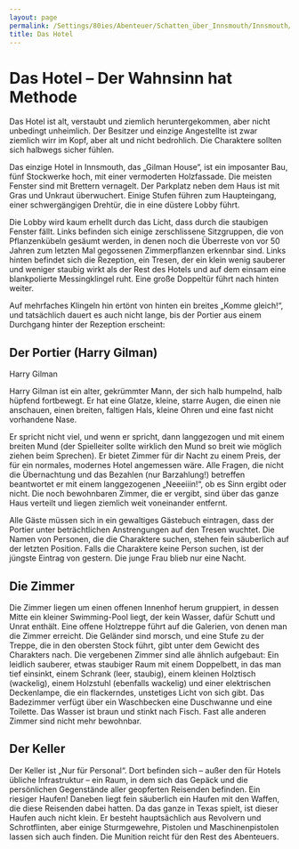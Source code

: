 ```yaml
---
layout: page
permalink: /Settings/80ies/Abenteuer/Schatten_über_Innsmouth/Innsmouth/Das_Hotel
title: Das Hotel
---
```


# Das Hotel &ndash; Der Wahnsinn hat Methode

Das Hotel ist alt, verstaubt und ziemlich heruntergekommen, aber nicht unbedingt unheimlich. Der Besitzer und einzige Angestellte ist zwar ziemlich wirr im Kopf, aber alt und nicht bedrohlich. Die Charaktere sollten sich halbwegs sicher fühlen.

Das einzige Hotel in Innsmouth, das &bdquo;Gilman House&ldquo;, ist ein imposanter Bau, fünf Stockwerke hoch, mit einer vermoderten Holzfassade. Die meisten Fenster sind mit Brettern vernagelt. Der Parkplatz neben dem Haus ist mit Gras und Unkraut überwuchert. Einige Stufen führen zum Haupteingang, einer schwergängigen Drehtür, die in eine düstere Lobby führt.

Die Lobby wird kaum erhellt durch das Licht, dass durch die staubigen Fenster fällt. Links befinden sich einige zerschlissene Sitzgruppen, die von Pflanzenkübeln gesäumt werden, in denen noch die Überreste von vor 50 Jahren zum letzten Mal gegossenen Zimmerpflanzen erkennbar sind. Links hinten befindet sich die Rezeption, ein Tresen, der ein klein wenig sauberer und weniger staubig wirkt als der Rest des Hotels und auf dem einsam eine blankpolierte Messingklingel ruht. Eine große Doppeltür führt nach hinten weiter.

Auf mehrfaches Klingeln hin ertönt von hinten ein breites &bdquo;Komme gleich!&ldquo;, und tatsächlich dauert es auch nicht lange, bis der Portier aus einem Durchgang hinter der Rezeption erscheint:

## Der Portier (Harry Gilman)

<div class="card mb-3">
    <div class="card-header bg-green text-light">Harry Gilman</div>
    <div class="card-body">
        <p>Harry Gilman ist ein alter, gekrümmter Mann, der sich halb humpelnd, halb hüpfend fortbewegt. Er hat eine Glatze, kleine, starre Augen, die einen nie anschauen, einen breiten, faltigen Hals, kleine Ohren und eine fast nicht vorhandene Nase.</p>
    </div>
</div>

Er spricht nicht viel, und wenn er spricht, dann langgezogen und mit einem breiten Mund (der Spielleiter sollte wirklich den Mund so breit wie möglich ziehen beim Sprechen). Er bietet Zimmer für dir Nacht zu einem Preis, der für ein normales, modernes Hotel angemessen wäre. Alle Fragen, die nicht die Übernachtung und das Bezahlen (nur Barzahlung!) betreffen beantwortet er mit einem langgezogenen &bdquo;Neeeiiin!&ldquo;, ob es Sinn ergibt oder nicht. Die noch bewohnbaren Zimmer, die er vergibt, sind über das ganze Haus verteilt und liegen ziemlich weit voneinander entfernt.

Alle Gäste müssen sich in ein gewaltiges Gästebuch eintragen, dass der Portier unter beträchtlichen Anstrengungen auf den Tresen wuchtet. Die Namen von Personen, die die Charaktere suchen, stehen fein säuberlich auf der letzten Position. Falls die Charaktere keine Person suchen, ist der jüngste Eintrag von gestern. Die junge Frau blieb nur eine Nacht.

## Die Zimmer

Die Zimmer liegen um einen offenen Innenhof herum gruppiert, in dessen Mitte ein kleiner Swimming-Pool liegt, der kein Wasser, dafür Schutt und Unrat enthält. Eine offene Holztreppe führt auf die Galerien, von denen man die Zimmer erreicht. Die Geländer sind morsch, und eine Stufe zu der Treppe, die in den obersten Stock führt, gibt unter dem Gewicht des Charakters nach. Die vergebenen Zimmer sind alle ähnlich aufgebaut: Ein leidlich sauberer, etwas staubiger Raum mit einem Doppelbett, in das man tief einsinkt, einem Schrank (leer, staubig), einem kleinen Holztisch (wackelig), einem Holzstuhl (ebenfalls wackelig) und einer elektrischen Deckenlampe, die ein flackerndes, unstetiges Licht von sich gibt. Das Badezimmer verfügt über ein Waschbecken eine Duschwanne und eine Toilette. Das Wasser ist braun und stinkt nach Fisch. Fast alle anderen Zimmer sind nicht mehr bewohnbar.

## Der Keller

Der Keller ist &bdquo;Nur für Personal&ldquo;. Dort befinden sich &ndash; außer den für Hotels übliche Infrastruktur &ndash; ein Raum, in dem sich das Gepäck und die persönlichen Gegenstände aller geopferten Reisenden befinden. Ein riesiger Haufen! Daneben liegt fein säuberlich ein Haufen mit den Waffen, die diese Reisenden dabei hatten. Da das ganze in Texas spielt, ist dieser Haufen auch nicht klein. Er besteht hauptsächlich aus Revolvern und Schrotflinten, aber einige Sturmgewehre, Pistolen und Maschinenpistolen lassen sich auch finden. Die Munition reicht für den Rest des Abenteuers.
